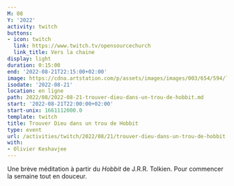```yaml
---
M: 08
Y: '2022'
activity: twitch
buttons:
- icon: twitch
  link: https://www.twitch.tv/opensourcechurch
  link_title: Vers la chaine
display: light
duration: 0:15:00
end: '2022-08-21T22:15:00+02:00'
image: https://cdna.artstation.com/p/assets/images/images/003/654/594/large/sam-robberechts-finalrender1.jpg
isodate: '2022-08-21'
location: en ligne
path: 2022/08/2022-08-21-trouver-dieu-dans-un-trou-de-hobbit.md
start: '2022-08-21T22:00:00+02:00'
start-unix: 1661112000.0
template: twitch
title: Trouver Dieu dans un trou de Hobbit
type: event
url: /activities/twitch/2022/08/21/trouver-dieu-dans-un-trou-de-hobbit
with:
- Olivier Keshavjee
---
```

Une brève méditation à partir du *Hobbit* de J.R.R. Tolkien. Pour commencer la semaine tout en douceur.